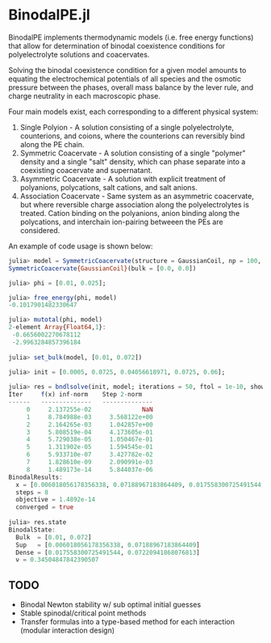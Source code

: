 # BinodalPE.jl

BinodalPE implements thermodynamic models (i.e. free energy functions) that allow for determination
of binodal coexistence conditions for polyelectrolyte solutions and coacervates.

Solving the binodal coexistence condition for a given model 
amounts to equating the electrochemical potentials of all species
and the osmotic pressure between the phases, overall mass balance by the lever rule, 
and charge neutrality in each macroscopic phase.

Four main models exist, each corresponding to a different physical system:
1. Single Polyion - A solution consisting of a single polyelectrolyte, counterions, and coions,
where the counterions can reversibly bind along the PE chain.
2. Symmetric Coacervate - A solution consisting of a single "polymer" density
and a single "salt" density, which can phase separate into a coexisting coacervate and supernatant.
3. Asymmetric Coacervate - A solution with explicit treatment of polyanions, polycations,
salt cations, and salt anions.
4. Association Coacervate - Same system as an asymmetric coacervate,
but where reversible charge association along the polyelectrolytes is treated.
Cation binding on the polyanions, anion binding along the polycations,
and interchain ion-pairing betweeen the PEs are considered.

An example of code usage is shown below:

```julia
julia> model = SymmetricCoacervate(structure = GaussianCoil, np = 100, sig = 0.25, omega = [1, 1])
SymmetricCoacervate{GaussianCoil}(bulk = [0.0, 0.0])

julia> phi = [0.01, 0.025];

julia> free_energy(phi, model)
-0.1017901482330647

julia> mutotal(phi, model)
2-element Array{Float64,1}:
 -0.6656002270678112
 -2.9963284857396184
 
julia> set_bulk(model, [0.01, 0.072])

julia> init = [0.0005, 0.0725, 0.04056618971, 0.0725, 0.06];
 
julia> res = bndlsolve(init, model; iterations = 50, ftol = 1e-10, show_trace = true)
Iter     f(x) inf-norm    Step 2-norm 
------   --------------   --------------
     0     2.137255e-02              NaN
     1     8.784988e-03     3.568122e+00
     2     2.164265e-03     1.042857e+00
     3     5.808519e-04     4.173605e-01
     4     5.729038e-05     1.050467e-01
     5     1.311902e-05     1.594545e-01
     6     5.933710e-07     3.427782e-02
     7     1.828610e-09     2.090991e-03
     8     1.489173e-14     5.844037e-06
BinodalResults:
  x = [0.006018056178356338, 0.07188967183864409, 0.017558300725491544, 0.07220941868076813, 0.34504847842390507]
  steps = 8
  objective = 1.4892e-14
  converged = true
  
julia> res.state
BinodalState:
  Bulk  = [0.01, 0.072]
  Sup   = [0.006018056178356338, 0.07188967183864409]
  Dense = [0.017558300725491544, 0.07220941868076813]
  ν = 0.34504847842390507
```

## TODO
* Binodal Newton stability w/ sub optimal initial guesses
* Stable spinodal/critical point methods
* Transfer formulas into a type-based method for each interaction (modular interaction design)
